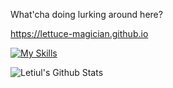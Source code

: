 What'cha doing lurking around here?

https://lettuce-magician.github.io

[![My Skills](https://skillicons.dev/icons?i=lua,robloxstudio,vscode,tailwind,html)](https://skillicons.dev)

![Letiul's Github Stats](https://github-readme-stats.vercel.app/api?username=lettuce-magician&show_icons=true&theme=radical)
